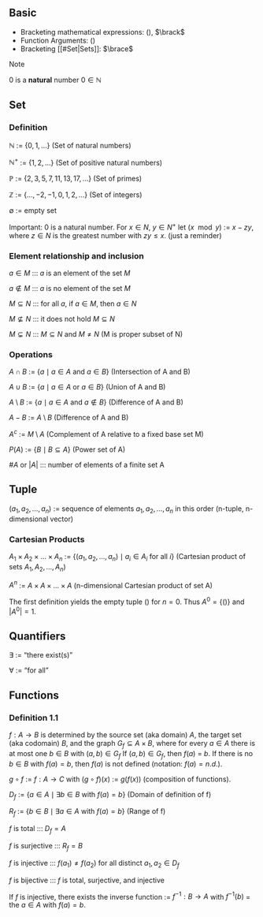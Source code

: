 ## Basic
- Bracketing mathematical expressions: $\lparen \rparen$, $\brack$
- Function Arguments: $\lparen \rparen$
- Bracketing [[#Set|Sets]]: $\brace$

>[!Note]
>0 is a **natural** number $0 \in \mathbb{N}$
>


## Set
### Definition
$\mathbb{N}$ := $\{0, 1, \ldots\}$ (Set of natural numbers)
<!--SR:!2024-10-23,16,294-->
$\mathbb{N}^+$ := $\{1, 2, \ldots\}$ (Set of positive natural numbers)
<!--SR:!2024-10-21,14,294-->
$\mathbb{P}$ := $\{2, 3, 5, 7, 11, 13, 17, \ldots\}$ (Set of primes)
<!--SR:!2024-10-15,9,274-->
$\mathbb{Z}$ := $\{\ldots, -2, -1, 0, 1, 2, \ldots\}$ (Set of integers)
<!--SR:!2024-10-22,15,297-->
$\emptyset$ := empty set
<!--SR:!2024-10-16,10,270-->
Important: $0$ is a natural number.
For $x \in N$, $y \in N^+$ let $(x \mod y)$ := $x - zy$, where $z \in N$ is the greatest number with $zy \leq x$. (just a reminder)
<!--SR:!2024-10-22,15,294-->
### Element relationship and inclusion
$a \in M$ ::: $a$ is an element of the set $M$
<!--SR:!2024-10-22,15,294!2024-10-08,4,278-->
$a \notin M$ ::: $a$ is no element of the set $M$
<!--SR:!2024-10-08,4,278!2024-10-23,16,297-->
$M \subseteq N$ ::: for all $a$, if $a \in M$, then $a \in N$
<!--SR:!2024-10-22,15,294!2024-10-07,3,258-->
$M \not\subseteq N$ ::: it does not hold $M \subseteq N$
<!--SR:!2024-10-07,3,258!2024-10-23,16,294-->
$M \subsetneq N$ ::: $M \subseteq N$ and $M \neq N$ (M is proper subset of N)
<!--SR:!2024-10-15,9,274!2024-10-19,12,278-->
### Operations
$A \cap B$ := $\{a \mid a \in A \text{ and } a \in B\}$ (Intersection of A and B)
<!--SR:!2024-10-08,2,194-->
$A \cup B$ := $\{a \mid a \in A \text{ or } a \in B\}$ (Union of A and B)
<!--SR:!2024-10-18,12,277-->
$A \setminus B$ := $\{a \mid a \in A \text{ and } a \notin B\}$ (Difference of A and B)
<!--SR:!2024-10-11,5,257-->
$A - B$ := $A \setminus B$ (Difference of A and B)
<!--SR:!2024-10-13,7,254-->
$A^c$ := $M \setminus A$ (Complement of A relative to a fixed base set M)
<!--SR:!2024-10-12,6,254-->
$P(A)$ := $\{B \mid B \subseteq A\}$ (Power set of A)
<!--SR:!2024-10-10,3,234-->
$\#A$ or $|A|$ ::: number of elements of a finite set A
<!--SR:!2024-10-20,13,290!2024-10-08,3,259-->
## Tuple
$(a_1, a_2, \ldots, a_n)$ := sequence of elements $a_1, a_2, \ldots, a_n$ in this order (n-tuple, n-dimensional vector)
<!--SR:!2024-10-23,16,294-->
### Cartesian Products
$A_1 \times A_2 \times \ldots \times A_n$ := $\{(a_1, a_2, \ldots, a_n) \mid a_i \in A_i \text{ for all } i\}$ (Cartesian product of sets $A_1,A_2, \ldots, A_n$)
<!--SR:!2024-10-14,8,257-->
$A^n$ := $A \times A \times \ldots \times A$ (n-dimensional Cartesian product of set A)
<!--SR:!2024-10-19,12,274-->
The first definition yields the empty tuple $( )$ for $n = 0$. Thus $A^0 = \{( )\}$ and $|A^0| = 1$.
## Quantifiers
$\exists$ := “there exist(s)”
<!--SR:!2024-10-24,17,294-->
$\forall$ := “for all”
<!--SR:!2024-10-20,13,297-->
## Functions
### Definition 1.1
$f : A \to B$ is determined by the source set (aka domain) $A$, the target set (aka codomain) $B$, and the graph $G_f \subseteq A \times B$, where for every $a \in A$ there is at most one $b \in B$ with $(a, b) \in G_f$
If $(a, b) \in G_f$, then $f(a)$ = $b$.
If there is no $b \in B$ with $f(a) = b$, then $f(a)$ is not defined (notation: $f(a) = n.d.$).

$g \circ f$ := $f : A \to C$ with $(g \circ f)(x)$ := $g(f(x))$ (composition of functions).
<!--SR:!2024-10-13,7,254-->
$D_f$ := $\{a \in A \mid \exists b \in B \text{ with } f(a) = b\}$ (Domain of definition of f)
<!--SR:!2024-10-13,7,254-->
$R_f$ := $\{b \in B \mid \exists a \in A \text{ with } f(a) = b\}$ (Range of f)
<!--SR:!2024-10-17,10,270-->
$f$ is total ::: $D_f = A$
<!--SR:!2024-10-16,10,274!2024-10-08,4,279-->
$f$ is surjective ::: $R_f = B$
<!--SR:!2024-10-09,2,238!2024-10-14,8,254-->
$f$ is injective ::: $f(a_1) \neq f(a_2)$ for all distinct $a_1, a_2 \in D_f$
<!--SR:!2024-10-08,2,218!2024-10-15,8,254-->
$f$ is bijective ::: $f$ is total, surjective, and injective
<!--SR:!2024-10-24,17,294!2024-10-08,4,278-->
If $f$ is injective, there exists the inverse function := $f^{-1} : B \to A$ with $f^{-1}(b)$ = the $a \in A$ with $f(a) = b$.
<!--SR:!2024-10-14,8,254-->
